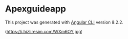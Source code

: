 # Apexguideapp

This project was generated with [Angular CLI](https://github.com/angular/angular-cli) version 8.2.2.

(https://i.hizliresim.com/WXm6OY.jpg)
